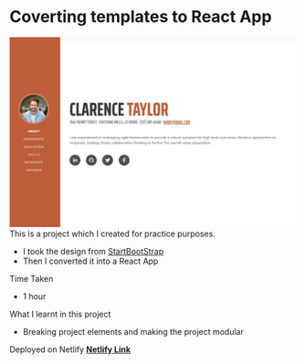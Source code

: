 # Coverting templates to React App
![thumbnail](./thumbnail.png)
This is a project which I created for practice purposes.
- I took the design from [StartBootStrap](https://startbootstrap.com/theme/resume)
- Then I converted it into a React App


Time Taken
- 1 hour

What I learnt in this project
- Breaking project elements and making the project modular

Deployed on Netlify
[**Netlify Link**]()